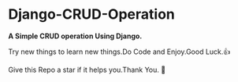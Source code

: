 # Django-CRUD-Operation

**A Simple CRUD operation Using Django.**

Try new things to learn new things.Do Code and Enjoy.Good Luck.:thumbsup:

Give this Repo a star if it helps you.Thank You. :blue_heart:

